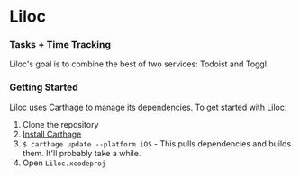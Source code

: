 # Liloc 
### Tasks + Time Tracking

Liloc's goal is to combine the best of two services: Todoist and Toggl. 

### Getting Started

Liloc uses Carthage to manage its dependencies. To get started with Liloc:

1. Clone the repository
2. [Install Carthage](https://github.com/Carthage/Carthage#installing-carthage)
3. `$ carthage update --platform iOS` - This pulls dependencies and builds them. It'll probably take a while.
4. Open `Liloc.xcodeproj`

